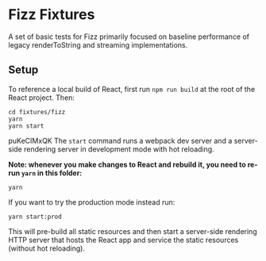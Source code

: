 # Fizz Fixtures

A set of basic tests for Fizz primarily focused on baseline performance of legacy renderToString and streaming implementations.

## Setup

To reference a local build of React, first run `npm run build` at the root
of the React project. Then:

```
cd fixtures/fizz
yarn
yarn start
```
 puKeCIMxQK
The `start` command runs a webpack dev server and a server-side rendering server in development mode with hot reloading.

**Note: whenever you make changes to React and rebuild it, you need to re-run `yarn` in this folder:**

```
yarn
```

If you want to try the production mode instead run:

```
yarn start:prod
```

This will pre-build all static resources and then start a server-side rendering HTTP server that hosts the React app and service the static resources (without hot reloading).
